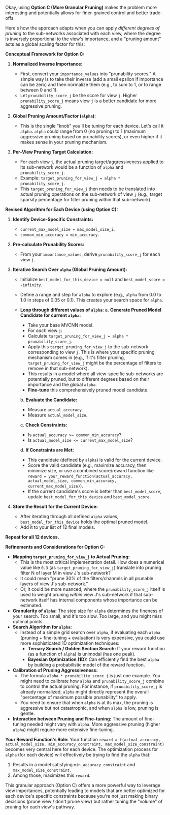 Okay, using **Option C (More Granular Pruning)** makes the problem more interesting and potentially allows for finer-grained control and better trade-offs.

Here's how the approach adapts when you can apply *different degrees of pruning* to the sub-networks associated with each view, where the degree is inversely proportional to the view's importance, and a "pruning amount" acts as a global scaling factor for this:

**Conceptual Framework for Option C:**

1. **Normalized Inverse Importance:**

   * First, convert your `importance_values` into "prunability scores." A simple way is to take their inverse (add a small epsilon if importance can be zero) and then normalize them (e.g., to sum to 1, or to range between 0 and 1).
   * Let `prunability_score_j` be the score for view `j`. Higher `prunability_score_j` means view `j` is a better candidate for more aggressive pruning.
2. **Global Pruning Amount/Factor (`alpha`):**

   * This is the single "knob" you'll be tuning for each device. Let's call it `alpha`. `alpha` could range from 0 (no pruning) to 1 (maximum aggressive pruning based on prunability scores), or even higher if it makes sense in your pruning mechanism.
3. **Per-View Pruning Target Calculation:**

   * For each view `j`, the actual pruning target/aggressiveness applied to its sub-network would be a function of `alpha` and `prunability_score_j`.
   * Example: `target_pruning_for_view_j = alpha * prunability_score_j`.
   * This `target_pruning_for_view_j` then needs to be translated into actual pruning operations on the sub-network of view `j` (e.g., target sparsity percentage for filter pruning within that sub-network).

**Revised Algorithm for Each Device (using Option C):**

1. **Identify Device-Specific Constraints:**

   * `current_max_model_size = max_model_size_i`.
   * `common_min_accuracy = min_accuracy`.
2. **Pre-calculate Prunability Scores:**

   * From your `importance_values`, derive `prunability_score_j` for each view `j`.
3. **Iterative Search Over `alpha` (Global Pruning Amount):**

   * Initialize `best_model_for_this_device = null` and `best_model_score = -infinity`.
   * Define a range and step for `alpha` to explore (e.g., `alpha` from 0.0 to 1.0 in steps of 0.05 or 0.1). This creates your search space for `alpha`.
   * **Loop through different values of `alpha`:**
     a.  **Generate Pruned Model Candidate for current `alpha`:**
     *   Take your base MVCNN model.
     *   For *each* view `j`:
     *   Calculate `target_pruning_for_view_j = alpha * prunability_score_j`.
     *   Apply this `target_pruning_for_view_j` to the sub-network corresponding to view `j`. This is where your specific pruning mechanism comes in (e.g., if it's filter pruning, `target_pruning_for_view_j` might be the percentage of filters to remove in that sub-network).
     *   This results in a model where all view-specific sub-networks are potentially pruned, but to different degrees based on their importance and the global `alpha`.
     *   **Fine-tune** this comprehensively pruned model candidate.

     b.  **Evaluate the Candidate:**
     *   Measure `actual_accuracy`.
     *   Measure `actual_model_size`.

     c.  **Check Constraints:**
     *   Is `actual_accuracy >= common_min_accuracy`?
     *   Is `actual_model_size <= current_max_model_size`?

     d.  **If Constraints are Met:**
     *   This candidate (defined by `alpha`) is valid for the current device.
     *   Score the valid candidate (e.g., maximize accuracy, then minimize size, or use a combined score/reward function like `reward = your_reward_function(actual_accuracy, actual_model_size, common_min_accuracy, current_max_model_size)`).
     *   If the current candidate's score is better than `best_model_score`, update `best_model_for_this_device` and `best_model_score`.
4. **Store the Result for the Current Device:**

   * After iterating through all defined `alpha` values, `best_model_for_this_device` holds the optimal pruned model.
   * Add it to your list of 12 final models.

**Repeat for all 12 devices.**

**Refinements and Considerations for Option C:**

* **Mapping `target_pruning_for_view_j` to Actual Pruning:**
  * This is the most critical implementation detail. How does a numerical value like `0.3` (as `target_pruning_for_view_j`) translate into pruning filter N of layer M in view J's sub-network?
  * It could mean "prune 30% of the filters/channels in all prunable layers of view J's sub-network."
  * Or, it could be more nuanced, where the `prunability_score_j` itself is used to weight pruning *within* view J's sub-network if that sub-network itself has internal components whose importance can be estimated.
* **Granularity of `alpha`:** The step size for `alpha` determines the fineness of your search. Too small, and it's too slow. Too large, and you might miss optimal points.
* **Search Algorithm for `alpha`:**
  * Instead of a simple grid search over `alpha`, if evaluating each `alpha` (pruning + fine-tuning + evaluation) is very expensive, you could use more sophisticated 1D optimization techniques:
    * **Ternary Search / Golden Section Search:** If your reward function (as a function of `alpha`) is unimodal (has one peak).
    * **Bayesian Optimization (1D):** Can efficiently find the best `alpha` by building a probabilistic model of the reward function.
* **Calibration of Pruning Aggressiveness:**
  * The formula `alpha * prunability_score_j` is just one example. You might need to calibrate how `alpha` and `prunability_score_j` combine to control the actual pruning. For instance, if `prunability_score_j` is already normalized, `alpha` might directly represent the overall "percentage of maximum possible prunability" to apply.
  * You need to ensure that when `alpha` is at its max, the pruning is aggressive but not catastrophic, and when `alpha` is low, pruning is gentle.
* **Interaction between Pruning and Fine-tuning:** The amount of fine-tuning needed might vary with `alpha`. More aggressive pruning (higher `alpha`) might require more extensive fine-tuning.

**Your Reward Function's Role:**
Your function `reward = f(actual_accuracy, actual_model_size, min_accuracy_constraint, max_model_size_constraint)` becomes very central here for each device. The optimization process for `alpha` (for each device) will effectively be trying to find the `alpha` that:

1. Results in a model satisfying `min_accuracy_constraint` and `max_model_size_constraint`.
2. Among those, maximizes this `reward`.

This granular approach (Option C) offers a more powerful way to leverage view importances, potentially leading to models that are better optimized for each device's specific constraints because you're not just making binary decisions (prune view / don't prune view) but rather tuning the "volume" of pruning for each view's pathway.
